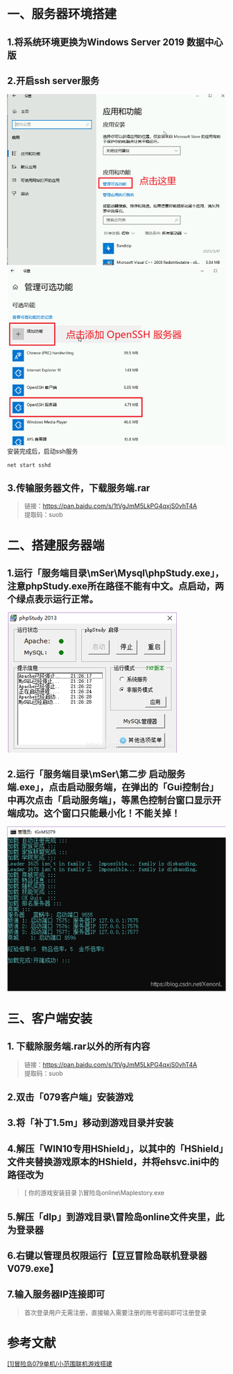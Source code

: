 # 一、服务器环境搭建
## 1.将系统环境更换为Windows Server 2019 数据中心版
## 2.开启ssh server服务
![冒险岛OnLine2023-03-20-09-58-52](https://raw.githubusercontent.com/ZZh2333/picgoResource/main/img/%E5%86%92%E9%99%A9%E5%B2%9BOnLine2023-03-20-09-58-52.png)  
![冒险岛OnLine2023-03-20-09-59-43](https://raw.githubusercontent.com/ZZh2333/picgoResource/main/img/%E5%86%92%E9%99%A9%E5%B2%9BOnLine2023-03-20-09-59-43.png)  
安装完成后，启动ssh服务
```shell
net start sshd
```
## 3.传输服务器文件，下载服务端.rar
> 链接：https://pan.baidu.com/s/1tVgJmM5LkPG4qxjS0vhT4A   
> 提取码：suob 
# 二、搭建服务器端
## 1.运行「服务端目录\mSer\Mysql\phpStudy.exe」，注意phpStudy.exe所在路径不能有中文。点启动，两个绿点表示运行正常。
![冒险岛OnLine2023-03-20-10-01-54](https://raw.githubusercontent.com/ZZh2333/picgoResource/main/img/%E5%86%92%E9%99%A9%E5%B2%9BOnLine2023-03-20-10-01-54.png)  
## 2.运行「服务端目录\mSer\第二步 启动服务端.exe」，点击启动服务端，在弹出的「Gui控制台」中再次点击「启动服务端」，等黑色控制台窗口显示开端成功。这个窗口只能最小化！不能关掉！
![冒险岛OnLine2023-03-20-10-02-19](https://raw.githubusercontent.com/ZZh2333/picgoResource/main/img/%E5%86%92%E9%99%A9%E5%B2%9BOnLine2023-03-20-10-02-19.png)
# 三、客户端安装
## 1. 下载除服务端.rar以外的所有内容
> 链接：https://pan.baidu.com/s/1tVgJmM5LkPG4qxjS0vhT4A   
> 提取码：suob 
## 2.双击「079客户端」安装游戏
## 3.将「补丁1.5m」移动到游戏目录并安装
## 4.解压「WIN10专用HShield」，以其中的「HShield」文件夹替换游戏原本的HShield，并将ehsvc.ini中的路径改为
> [ 你的游戏安装目录 ]\冒险岛online\Maplestory.exe
## 5.解压「dlp」到游戏目录\冒险岛online文件夹里，此为登录器
## 6.右键以管理员权限运行【豆豆冒险岛联机登录器V079.exe】
## 7.输入服务器IP连接即可
> 首次登录用户无需注册，直接输入需要注册的账号密码即可注册登录

# 参考文献
[[1]冒险岛079单机/小范围联机游戏搭建](https://blog.csdn.net/XenonL/article/details/104203356)